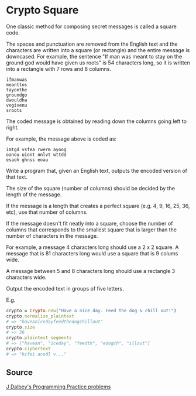 # Crypto Square

One classic method for composing secret messages is called a square code.

The spaces and punctuation are removed from the English text and the
characters are written into a square (or rectangle) and the entire message is
downcased. For example, the sentence "If man was meant to stay on the ground
god would have given us roots" is 54 characters long, so it is written into a
rectangle with 7 rows and 8 columns.

```plain
ifmanwas
meanttos
tayonthe
groundgo
dwouldha
vegivenu
sroots
```

The coded message is obtained by reading down the columns going left to right.

For example, the message above is coded as:

```plain
imtgd vsfea rwerm ayoog
oanou uiont nnlvt wttdd
esaoh ghnss eoau
```

Write a program that, given an English text, outputs the encoded version of
that text.

The size of the square (number of columns) should be decided by the length of the message.

If the message is a length that creates a perfect square (e.g. 4, 9, 16, 25,
36, etc), use that number of columns.

If the message doesn't fit neatly into a square, choose the number of columns
that corresponds to the smallest square that is larger than the number of
characters in the message.

For example, a message 4 characters long should use a 2 x 2 square. A message
that is 81 characters long would use a square that is 9 colums wide.

A message between 5 and 8 characters long should use a rectangle 3 characters wide.

Output the encoded text in groups of five letters.

E.g.

```ruby
crypto = Crypto.new("Have a nice day. Feed the dog & chill out!")
crypto.normalize_plaintext
# => "haveanicedayfeedthedogchillout"
crypto.size
# => 36
crypto.plaintext_segments
# => ["havean", "iceday", "feedth", "edogch", "illout"]
crypto.ciphertext
# => "hifei acedl v..."
```

## Source
[J Dalbey's Programming Practice problems](http://users.csc.calpoly.edu/~jdalbey/103/Projects/ProgrammingPractice.html)
